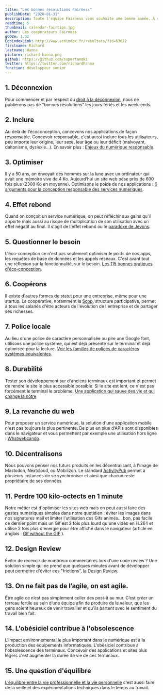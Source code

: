 ```yaml
---
title: "Les bonnes résolutions Fairness"
publishDate: "2020-01-31"
description: Toute l'équipe Fairness vous souhaite une bonne année. À cette occasion, nous avons partagé chaque jour de janvier nos bonnes résolutions sur les réseaux sociaux. Les voici toutes réunies dans un seul et même article.
readtime: 5
thumbnail: calendar-fairtips.jpg
author: Les coopérateurs Fairness
gCO2e: 1.32
EcoindexLink: http://www.ecoindex.fr/resultats/?id=63622
firstname: Richard
lastname: Hanna
picture: richard-hanna.png
github: https://github.com/supertanuki
twitter: https://twitter.com/richardhanna
function: développeur senior
---
```

## 1. Déconnexion
Pour commencer et par respect du [droit à la déconnexion](https://la-petite-boite-a-outils.org/fiche-n-23-le-droit-a-la-deconnexion/), nous ne publierons pas de "bonnes résolutions" les jours fériés et les week-ends.

## 2. Inclure
Au delà de l'écoconception, concevons nos applications de façon responsable. Concevoir responsable, c'est aussi inclure tous les utilisateurs, peu importe leur origine, leur sexe, leur âge ou leur déficit (malvoyant, daltonisme, dyslexie...). En savoir plus : [Enjeux du numérique responsable](/blog/2019/enjeux-du-numerique-responsable/).

## 3. Optimiser
Il y a 50 ans, on envoyait des hommes sur la lune avec un ordinateur qui avait une mémoire vive de 4 Ko. Aujourd’hui un site web pèse près de 600 fois plus (2300 Ko en moyenne). Optimisons le poids de nos applications : [6 arguments pour la conception responsable des services numériques](https://www.greenit.fr/2019/10/08/6-arguments-pour-la-conception-responsable-des-services-numeriques/).

## 4. Effet rebond
Quand on conçoit un service numérique, on peut réfléchir aux gains qu'il apporte mais aussi au risque de multiplication de son utilisation avec un effet négatif au final. Il s'agit de l'effet rebond ou le [paradoxe de Jevons](https://fr.wikipedia.org/wiki/Paradoxe_de_Jevons).

## 5. Questionner le besoin
L'éco-conception ce n'est pas seulement optimiser le poids de nos apps, les requêtes de base de données et les appels réseaux. C'est avant tout une réflexion sur la fonctionnalité, sur le besoin. [Les 115 bonnes pratiques d'éco-conception](https://collectif.greenit.fr/ecoconception-web/115-bonnes-pratiques-eco-conception_web.html).

## 6. Coopérons
Il existe d'autres formes de statut pour une entreprise, même pour une startup. La coopérative, notamment la [Scop](https://www.les-scop.coop/sites/fr/), structure participative, permet à tous les salariés d'être acteurs de l'évolution de l'entreprise et de partager ses richesses.

## 7. Police locale
Au lieu d'une police de caractère personnalisée ou pire une Google font, utilisons une police  système, qui est déjà présente sur le terminal et déjà optimisée pour la lecture. [Voir les familles de polices de caractères systèmes équivalentes](https://css-tricks.com/snippets/css/font-stacks/).

## 8. Durabilité
Tester son développement sur d'anciens terminaux est important et permet de rendre le site le plus accessible possible. Si le site est lent, ce n'est pas forcément le terminal le problème. [Une application qui sauve des vie et qui change la nôtre](https://www.24joursdeweb.fr/2019/une-application-qui-sauve-des-vies-et-change-la-notre/)

## 9. La revanche du web
Pour proposer un service numérique, la solution d'une application mobile n'est pas toujours la plus pertinente. De plus en plus d'APIs sont disponibles dans le navigateur et vous permettent par exemple une utilisation hors ligne : [Whatwebcando](https://whatwebcando.today/).

## 10. Décentralisons
Nous pouvons penser nos futurs produits en les décentralisant, à l'image de Mastodon, Nextcloud, ou Mobilizon.
Le standard [ActivityPub](https://fr.wikipedia.org/wiki/ActivityPub) permet à plusieurs instances de se synchroniser et ainsi que chacun reste propriétaire de ses données.

## 11. Perdre 100 kilo-octects en 1 minute
Notre métier est d'optimiser les sites web mais on peut aussi faire des gestes numériques simples dans notre quotidien :
éviter les images dans nos signatures mail et limiter l'utilisation des Gifs animés…
bon, pas facile ce dernier point mais un Gif est 2 fois plus lourd qu'une vidéo en H.264 et utilise 2 fois plus d'énergie pour être affiché dans le navigateur
(article en anglais : [Gif without the GIF](https://calendar.perfplanet.com/2017/animated-gif-without-the-gif/) ).

## 12. Design Review
Éviter de recevoir de nombreux commentaires lors d'une code review ?
Une solution simple qui ne prend que quelques minutes avant de développer peut permettre d'éviter ces "frictions", [la Design Review](/blog/2019/design-review/).

## 13. On ne fait pas de l’agile, on est agile.
Être agile ce n’est pas simplement coller des post-it au mur.
C’est créer un terreau fertile au sein d’une équipe afin de produire de la valeur, que les gens soient heureux de venir travailler et qu’ils partent avec le sentiment du travail bien fait.

## 14. L'obésiciel contribue à l'obsolescence
L'impact environnemental le plus important dans le numérique est à la production des équipements informatiques.
L'obésiciel contribue à l'obsolescence des terminaux.
Concevoir des applications et sites plus légers c'est augmenter la durée de vie de ces terminaux.

## 15. Une question d'équilibre
[L’équilibre entre la vie professionnelle et la vie personnelle](/blog/2019/equilibre-vie-pro-vie-perso/) c'est aussi faire de la veille et des expérimentations techniques dans le temps au travail.



